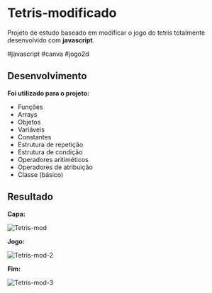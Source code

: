# Tetris-modificado

Projeto de estudo baseado em modificar o jogo do tetris totalmente desenvolvido com __javascript__. 

#javascript #canva #jogo2d

## Desenvolvimento
__Foi utilizado para o projeto:__
- Funções
- Arrays
- Objetos
- Variáveis
- Constantes
- Estrutura de repetição
- Estrutura de condição
- Operadores aritiméticos
- Operadores de atribuição
- Classe (básico)

## Resultado
__Capa:__

![Tetris-mod](https://github.com/user-attachments/assets/3b58596c-025b-4c15-8144-c5733f0543a5)

__Jogo:__

![Tetris-mod-2](https://github.com/user-attachments/assets/33adc21e-c89c-4df4-94b5-bd44d99ed21a)

__Fim:__

![Tetris-mod-3](https://github.com/user-attachments/assets/cd5cd091-2f1d-4684-8e2a-883639f08484)
